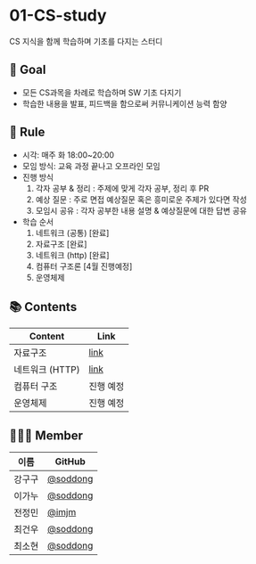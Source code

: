 # 01-CS-study
CS 지식을 함께 학습하며 기초를 다지는 스터디

## 🌳 Goal
- 모든 CS과목을 차례로 학습하며 SW 기초 다지기
- 학습한 내용을 발표, 피드백을 함으로써 커뮤니케이션 능력 함양


## 🔗 Rule
- 시각: 매주 화 18:00~20:00 
- 모임 방식: 교육 과정 끝나고 오프라인 모임
- 진행 방식
    1. 각자 공부 & 정리 : 주제에 맞게 각자 공부, 정리 후 PR
    2. 예상 질문 : 주로 면접 예상질문 혹은 흥미로운 주제가 있다면 작성
    3. 모임시 공유 : 각자 공부한 내용 설명 & 예상질문에 대한 답변 공유
- 학습 순서
    1. 네트워크 (공통) [완료]
    2. 자료구조 [완료]
    3. 네트워크 (http) [완료]
    4. 컴퓨터 구조론 [4월 진행예정]
    5. 운영체제


## 📚 Contents
|  Content  |   Link                                      |
| ------ | ---------------------------------------------- |
| 자료구조 | [link](https://google.com)|
| 네트워크 (HTTP) | [link](https://google.com)|
| 컴퓨터 구조 | 진행 예정 |
| 운영체제 | 진행 예정 |

## 👨‍👦‍👦 Member

| 이름   | GitHub                                         |
| ------ | ---------------------------------------------- |
| 강구구 | [@soddong](https://github.com/soddong) |
| 이가누 | [@soddong](https://github.com/soddong) |
| 전정민 | [@imjm](https://github.com/imjm) |
| 최건우 | [@soddong](https://github.com/soddong) |
| 최소현 | [@soddong](https://github.com/soddong) |
